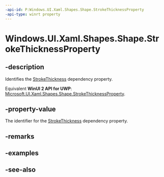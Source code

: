 ```yaml
---
-api-id: P:Windows.UI.Xaml.Shapes.Shape.StrokeThicknessProperty
-api-type: winrt property
---
```


<!-- Property syntax
public Windows.UI.Xaml.DependencyProperty StrokeThicknessProperty { get; }
-->

# Windows.UI.Xaml.Shapes.Shape.StrokeThicknessProperty

## -description
Identifies the [StrokeThickness](shape_strokethickness.md) dependency property.

Equivalent **WinUI 2 API for UWP**: [Microsoft.UI.Xaml.Shapes.Shape.StrokeThicknessProperty](/windows/winui/api/microsoft.ui.xaml.shapes.shape.strokethicknessproperty).

## -property-value
The identifier for the [StrokeThickness](shape_strokethickness.md) dependency property.

## -remarks

## -examples

## -see-also
